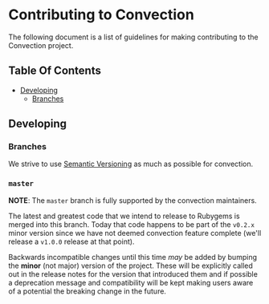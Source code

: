 # Contributing to Convection
The following document is a list of guidelines for making contributing to the Convection project.

## Table Of Contents
* [Developing](#developing)
  * [Branches](#branches)

## Developing
### Branches
We strive to use [Semantic Versioning](http://semver.org) as much as possible for convection.

### `master`
**NOTE**: The `master` branch is fully supported by the convection maintainers.

The latest and greatest code that we intend to release to Rubygems is merged into this branch.
Today that code happens to be part of the `v0.2.x` minor version since we have not deemed convection feature
complete (we'll release a `v1.0.0` release at that point).

Backwards incompatible changes until this time *may* be added by bumping the **minor** (not major) version of
the project. These will be explicitly called out in the release notes for the version that introduced them and if
possible a deprecation message and compatibility will be kept making users aware of a potential the breaking change in
the future.

